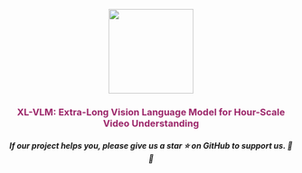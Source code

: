 <p align="center">
    <img src="https://github.com/DAMO-NLP-SG/VideoLLaMA2/blob/e7bc34e0e9a96d77947a75b54399d9f96ccf209d/assets/logo.png](https://github.com/VectorSpaceLab/XL-VLM/blob/main/assets/logo.jpg" width="150" style="margin-bottom: 0.2;"/>
<p>

<h3 align="center"><a style="color:#9C276A">
XL-VLM: Extra-Long Vision Language Model for Hour-Scale Video Understanding</a></h3>
<h5 align="center"> If our project helps you, please give us a star ⭐ on GitHub to support us. 🙏🙏 </h2>

<h5 align="center">

